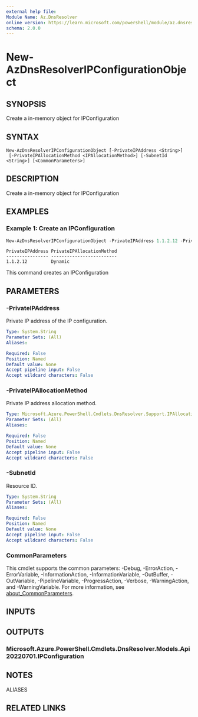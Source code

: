 ```yaml
---
external help file:
Module Name: Az.DnsResolver
online version: https://learn.microsoft.com/powershell/module/az.dnsresolver/new-azdnsresolveripconfigurationobject
schema: 2.0.0
---
```


# New-AzDnsResolverIPConfigurationObject

## SYNOPSIS
Create a in-memory object for IPConfiguration

## SYNTAX

```
New-AzDnsResolverIPConfigurationObject [-PrivateIPAddress <String>]
 [-PrivateIPAllocationMethod <IPAllocationMethod>] [-SubnetId <String>] [<CommonParameters>]
```

## DESCRIPTION
Create a in-memory object for IPConfiguration

## EXAMPLES

### Example 1: Create an IPConfiguration
```powershell
New-AzDnsResolverIPConfigurationObject -PrivateIPAddress 1.1.2.12 -PrivateIPAllocationMethod Dynamic -SubnetId /subscriptions/0e5a46b1-de0b-4ec3-a5d7-dda908b4e076/resourceGroups/powershell-test-rg/providers/Microsoft.Network/virtualNetworks/psvirtualnetworkname44yqt9mb/subnets/pssubnetname44c6v0lr
```

```output
PrivateIPAddress PrivateIPAllocationMethod
---------------- -------------------------
1.1.2.12         Dynamic
```

This command creates an IPConfiguration

## PARAMETERS

### -PrivateIPAddress
Private IP address of the IP configuration.

```yaml
Type: System.String
Parameter Sets: (All)
Aliases:

Required: False
Position: Named
Default value: None
Accept pipeline input: False
Accept wildcard characters: False
```

### -PrivateIPAllocationMethod
Private IP address allocation method.

```yaml
Type: Microsoft.Azure.PowerShell.Cmdlets.DnsResolver.Support.IPAllocationMethod
Parameter Sets: (All)
Aliases:

Required: False
Position: Named
Default value: None
Accept pipeline input: False
Accept wildcard characters: False
```

### -SubnetId
Resource ID.

```yaml
Type: System.String
Parameter Sets: (All)
Aliases:

Required: False
Position: Named
Default value: None
Accept pipeline input: False
Accept wildcard characters: False
```

### CommonParameters
This cmdlet supports the common parameters: -Debug, -ErrorAction, -ErrorVariable, -InformationAction, -InformationVariable, -OutBuffer, -OutVariable, -PipelineVariable, -ProgressAction, -Verbose, -WarningAction, and -WarningVariable. For more information, see [about_CommonParameters](http://go.microsoft.com/fwlink/?LinkID=113216).

## INPUTS

## OUTPUTS

### Microsoft.Azure.PowerShell.Cmdlets.DnsResolver.Models.Api20220701.IPConfiguration

## NOTES

ALIASES

## RELATED LINKS
